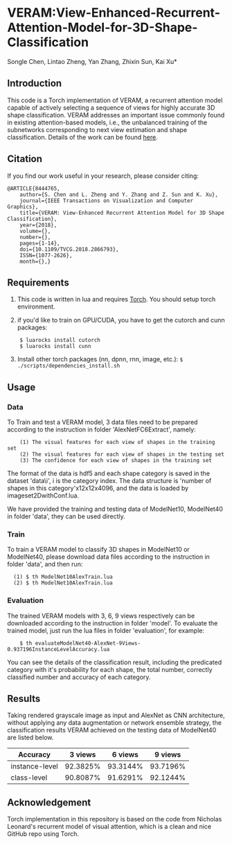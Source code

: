 # VERAM:View-Enhanced-Recurrent-Attention-Model-for-3D-Shape-Classification
Songle Chen, Lintao Zheng, Yan Zhang, Zhixin Sun, Kai Xu*

## Introduction
This code is a Torch implementation of VERAM, a recurrent attention model capable of actively selecting a sequence of views for highly accurate 3D shape classification. VERAM addresses an important issue commonly found in existing attention-based models, i.e., the unbalanced training of the subnetworks corresponding to next view estimation and shape classification. Details of the work can be found [here](http://kevinkaixu.net/projects/veram.html).

## Citation
If you find our work useful in your research, please consider citing:	

	@ARTICLE{8444765, 
        author={S. Chen and L. Zheng and Y. Zhang and Z. Sun and K. Xu}, 
        journal={IEEE Transactions on Visualization and Computer Graphics}, 
        title={VERAM: View-Enhanced Recurrent Attention Model for 3D Shape Classification}, 
        year={2018}, 
        volume={}, 
        number={}, 
        pages={1-14}, 
        doi={10.1109/TVCG.2018.2866793}, 
        ISSN={1077-2626}, 
        month={},}

## Requirements
 1. This code is written in lua and requires [Torch](http://torch.ch/). You should setup torch environment.

 2. if you'd like to train on GPU/CUDA, you have to get the cutorch and cunn packages:
 ```
     $ luarocks install cutorch	
     $ luarocks install cunn
 ```
 
 3. Install other torch packages (nn, dpnn, rnn, image, etc.): ``` $ ./scripts/dependencies_install.sh ```

## Usage 
### Data 
To Train and test a VERAM model, 3 data files need to be prepared according to the instruction in folder 'AlexNetFC6Extract', namely:
```
    (1) The visual features for each view of shapes in the training set
    (2) The visual features for each view of shapes in the testing set
    (3) The confidence for each view of shapes in the training set
```
The format of the data is hdf5 and each shape category is saved in the dataset 'data\i', i is the category index. The data structure is 'number of shapes in this category'x12x12x4096, and the data is loaded by imageset2DwithConf.lua.

We have provided the training and testing data of ModelNet10, ModelNet40 in folder 'data', they can be used directly.
    

### Train 
To train a VERAM model to classify 3D shapes in ModelNet10 or ModelNet40, please download data files according to the instruction in  folder 'data', and then run:
```
  (1) $ th ModelNet10AlexTrain.lua 
  (2) $ th ModelNet10AlexTrain.lua
```
 
 
### Evaluation
The trained VERAM models with 3, 6, 9 views respectively can be downloaded according to the instruction in folder 'model'. To evaluate the trained model, just run the lua files in folder 'evaluation', for example:
 ```
     $ th evaluateModelNet40-AlexNet-9Views-0.937196InstanceLevelAccuracy.lua 
```
You can see the details of the classification result, including the predicated category with it's probability for each shape, the total number, correctly classified number and accuracy of each category.

## Results
Taking rendered grayscale image as input and AlexNet as CNN architecture, without applying any data augmentation or network ensemble strategy, the classification results VERAM achieved on the testing data of ModelNet40 are listed below.

|   Accuracy     |  3 views  |  6 views  |  9 views  |
| -------------- |:---------:|:---------:|:---------:|
| instance-level | 92.3825%  | 93.3144%  |  93.7196% | 
|   class-level  | 90.8087%  | 91.6291%  |  92.1244% |


## Acknowledgement
Torch implementation in this repository is based on the code from Nicholas Leonard's recurrent model of visual attention, which is a clean and nice GitHub repo using Torch.
